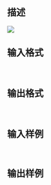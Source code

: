 ## 描述

<img border=0 src=http://60.191.162.158:8080/JudgeOnline/images/tsinghua/NO7/7_8.jpg>

## 输入格式

 

## 输出格式

 

## 输入样例

```plaintext
 
```

## 输出样例

```plaintext
 
```



 



 

